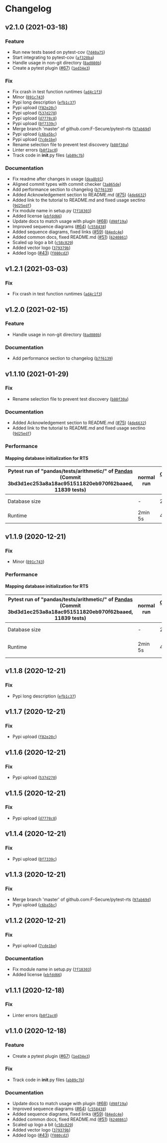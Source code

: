 # Changelog

<!--next-version-placeholder-->

## v2.1.0 (2021-03-18)
### Feature
* Run new tests based on pytest-cov ([`7d40a75`](https://github.com/F-Secure/pytest-rts/commit/7d40a752aa69b9d16fbd0927fd4ded626c1355be))
* Start integrating to pytest-cov ([`af328ba`](https://github.com/F-Secure/pytest-rts/commit/af328bac2c439ee2daed12a9f1a7c8d0d058355c))
* Handle usage in non-git directory ([`8ad080b`](https://github.com/F-Secure/pytest-rts/commit/8ad080be7eb31b96e1047a4aadabe9fe1a944085))
* Create a pytest plugin ([#67](https://github.com/F-Secure/pytest-rts/issues/67)) ([`1ed34e3`](https://github.com/F-Secure/pytest-rts/commit/1ed34e3f6591f627f93dbacad213236f08237258))

### Fix
* Fix crash in test function runtimes ([`ad4c1f3`](https://github.com/F-Secure/pytest-rts/commit/ad4c1f3820a72bf2b9cbc8583c94bba6d2b2dcc2))
* Minor ([`891c743`](https://github.com/F-Secure/pytest-rts/commit/891c743332cf7c5248f6ec1b28140c4381a72ef6))
* Pypi long description ([`efb1c37`](https://github.com/F-Secure/pytest-rts/commit/efb1c3734f4b04f1e2e3dd6d677957fbe2507a4c))
* Pypi upload ([`f82e20c`](https://github.com/F-Secure/pytest-rts/commit/f82e20c43ec2936531e7a661560e8e98f089f164))
* Pypi upload ([`537d270`](https://github.com/F-Secure/pytest-rts/commit/537d2706a599455e40e6836b4bd3a308ae36160b))
* Pypi upload ([`d7778c8`](https://github.com/F-Secure/pytest-rts/commit/d7778c8b23777411b288af2a739e0f3e3ab3b7e6))
* Pypi upload ([`0f7339c`](https://github.com/F-Secure/pytest-rts/commit/0f7339c54dee32595280b42b118f06145067c29f))
* Merge branch 'master' of github.com:F-Secure/pytest-rts ([`97ab69d`](https://github.com/F-Secure/pytest-rts/commit/97ab69de2ce6447b638978017ba74a3ab9db94c8))
* Pypi upload ([`c6ba5bc`](https://github.com/F-Secure/pytest-rts/commit/c6ba5bc66c4969ea9f432b275c209a26a7d2c2cf))
* Pypi upload ([`7cde1be`](https://github.com/F-Secure/pytest-rts/commit/7cde1be414b980ecb5fb45eac24d7696aacf0b28))
* Rename selection file to prevent test discovery ([`b80f30a`](https://github.com/F-Secure/pytest-rts/commit/b80f30a6e29060f1b9769d01ec61760a49d2f977))
* Linter errors ([`b0f2ac0`](https://github.com/F-Secure/pytest-rts/commit/b0f2ac04937d3a36ba9697001949fb9cc12946c9))
* Track code in __init__.py files ([`ab89c7b`](https://github.com/F-Secure/pytest-rts/commit/ab89c7b9eb98435c0ab00cf1a43393f907126743))

### Documentation
* Fix readme after changes in usage ([`dea8b91`](https://github.com/F-Secure/pytest-rts/commit/dea8b91925ee11d55b3fa266cd3b2081484511f1))
* Aligned commit types with commit checker ([`3a865de`](https://github.com/F-Secure/pytest-rts/commit/3a865de642a95ab029719cac1104beba2c0857f3))
* Add performance section to changelog ([`b7f6139`](https://github.com/F-Secure/pytest-rts/commit/b7f6139520350c6f3ff49c1d5451b7d2015c5b56))
* Added Acknowledgement section to README.md ([#75](https://github.com/F-Secure/pytest-rts/issues/75)) ([`4de6632`](https://github.com/F-Secure/pytest-rts/commit/4de663291fd8c388164259b830e4badcb13d98e8))
* Added link to the tutorial to README.md and fixed usage sectino ([`9d25edf`](https://github.com/F-Secure/pytest-rts/commit/9d25edf7c54c2e0b7743cc83c5c8e7e658c88118))
* Fix module name in setup.py ([`7f18303`](https://github.com/F-Secure/pytest-rts/commit/7f183036384bccd45fb93203a26a0ae3198b80e3))
* Added license ([`ebfdd66`](https://github.com/F-Secure/pytest-rts/commit/ebfdd6624606201976df03463248106cfdb5b964))
* Update docs to match usage with plugin ([#68](https://github.com/F-Secure/pytest-rts/issues/68)) ([`d98f19a`](https://github.com/F-Secure/pytest-rts/commit/d98f19aebff37b4a20946a5438bf11888a86b6b1))
* Improved sequence diagrams ([#64](https://github.com/F-Secure/pytest-rts/issues/64)) ([`c558438`](https://github.com/F-Secure/pytest-rts/commit/c5584386897f0c100ed5f26db0d5fd28bc2f76b7))
* Added sequence diagrams, fixed links ([#59](https://github.com/F-Secure/pytest-rts/issues/59)) ([`84edc4e`](https://github.com/F-Secure/pytest-rts/commit/84edc4e2f3e87e762114801c0f63ce2d155e6cf2))
* Added common docs, fixed README.md ([#51](https://github.com/F-Secure/pytest-rts/issues/51)) ([`6240861`](https://github.com/F-Secure/pytest-rts/commit/6240861f8da7ed1895940d1171ecc56067e9ea5c))
* Scaled up logo a bit ([`c58c829`](https://github.com/F-Secure/pytest-rts/commit/c58c8299e2b10d87db6f456cabe17dfc6d4bb955))
* Added vector logo ([`379379b`](https://github.com/F-Secure/pytest-rts/commit/379379bf4538f3cb74c9abab1c29892a1a03235f))
* Added logo ([#43](https://github.com/F-Secure/pytest-rts/issues/43)) ([`f080cd2`](https://github.com/F-Secure/pytest-rts/commit/f080cd2a1658ba7ee04b7b6e53b28339ffcc6db3))

## v1.2.1 (2021-03-03)
### Fix
* Fix crash in test function runtimes ([`ad4c1f3`](https://github.com/F-Secure/pytest-rts/commit/ad4c1f3820a72bf2b9cbc8583c94bba6d2b2dcc2))

## v1.2.0 (2021-02-15)
### Feature
* Handle usage in non-git directory ([`8ad080b`](https://github.com/F-Secure/pytest-rts/commit/8ad080be7eb31b96e1047a4aadabe9fe1a944085))

### Documentation
* Add performance section to changelog ([`b7f6139`](https://github.com/F-Secure/pytest-rts/commit/b7f6139520350c6f3ff49c1d5451b7d2015c5b56))

## v1.1.10 (2021-01-29)
### Fix
* Rename selection file to prevent test discovery ([`b80f30a`](https://github.com/F-Secure/pytest-rts/commit/b80f30a6e29060f1b9769d01ec61760a49d2f977))

### Documentation
* Added Acknowledgement section to README.md ([#75](https://github.com/F-Secure/pytest-rts/issues/75)) ([`4de6632`](https://github.com/F-Secure/pytest-rts/commit/4de663291fd8c388164259b830e4badcb13d98e8))
* Added link to the tutorial to README.md and fixed usage sectino ([`9d25edf`](https://github.com/F-Secure/pytest-rts/commit/9d25edf7c54c2e0b7743cc83c5c8e7e658c88118))

### Performance

#### Mapping database initialization for RTS

   | Pytest run of "pandas/tests/arithmetic/" of [Pandas](https://github.com/pandas-dev/pandas) (Commit 3bd3d1ec253a8a18ac951511820eb970f62baaed, 11839 tests)        | normal run | [Coverage.py](https://github.com/nedbat/coveragepy) "dynamic context" |  pytest-rts 1.1.10 |
   | ------------------- | ------------------| ----------------| -----------------| 
   | Database size       | -           | 2.8 MB         |  307 MB         |
   | Runtime | 2min 5s            | 4min 36s         |  5min 36s        |

## v1.1.9 (2020-12-21)
### Fix
* Minor ([`891c743`](https://github.com/F-Secure/pytest-rts/commit/891c743332cf7c5248f6ec1b28140c4381a72ef6))

### Performance

#### Mapping database initialization for RTS

   | Pytest run of "pandas/tests/arithmetic/" of [Pandas](https://github.com/pandas-dev/pandas) (Commit 3bd3d1ec253a8a18ac951511820eb970f62baaed, 11839 tests)        | normal run | [Coverage.py](https://github.com/nedbat/coveragepy) "dynamic context" | pytest-rts 1.1.9  |
   | ------------------- | ------------------| ----------------| -----------------| 
   | Database size       | -           | 2.8 MB         | 307 MB         | 
   | Runtime | 2min 5s            | 4min 36s         | 2h 24min 7s         |

## v1.1.8 (2020-12-21)
### Fix
* Pypi long description ([`efb1c37`](https://github.com/F-Secure/pytest-rts/commit/efb1c3734f4b04f1e2e3dd6d677957fbe2507a4c))

## v1.1.7 (2020-12-21)
### Fix
* Pypi upload ([`f82e20c`](https://github.com/F-Secure/pytest-rts/commit/f82e20c43ec2936531e7a661560e8e98f089f164))

## v1.1.6 (2020-12-21)
### Fix
* Pypi upload ([`537d270`](https://github.com/F-Secure/pytest-rts/commit/537d2706a599455e40e6836b4bd3a308ae36160b))

## v1.1.5 (2020-12-21)
### Fix
* Pypi upload ([`d7778c8`](https://github.com/F-Secure/pytest-rts/commit/d7778c8b23777411b288af2a739e0f3e3ab3b7e6))

## v1.1.4 (2020-12-21)
### Fix
* Pypi upload ([`0f7339c`](https://github.com/F-Secure/pytest-rts/commit/0f7339c54dee32595280b42b118f06145067c29f))

## v1.1.3 (2020-12-21)
### Fix
* Merge branch 'master' of github.com:F-Secure/pytest-rts ([`97ab69d`](https://github.com/F-Secure/pytest-rts/commit/97ab69de2ce6447b638978017ba74a3ab9db94c8))
* Pypi upload ([`c6ba5bc`](https://github.com/F-Secure/pytest-rts/commit/c6ba5bc66c4969ea9f432b275c209a26a7d2c2cf))

## v1.1.2 (2020-12-21)
### Fix
* Pypi upload ([`7cde1be`](https://github.com/F-Secure/pytest-rts/commit/7cde1be414b980ecb5fb45eac24d7696aacf0b28))

### Documentation
* Fix module name in setup.py ([`7f18303`](https://github.com/F-Secure/pytest-rts/commit/7f183036384bccd45fb93203a26a0ae3198b80e3))
* Added license ([`ebfdd66`](https://github.com/F-Secure/pytest-rts/commit/ebfdd6624606201976df03463248106cfdb5b964))

## v1.1.1 (2020-12-18)
### Fix
* Linter errors ([`b0f2ac0`](https://github.com/F-Secure/pytest-rts/commit/b0f2ac04937d3a36ba9697001949fb9cc12946c9))

## v1.1.0 (2020-12-18)
### Feature
* Create a pytest plugin ([#67](https://github.com/F-Secure/pytest-rts/issues/67)) ([`1ed34e3`](https://github.com/F-Secure/pytest-rts/commit/1ed34e3f6591f627f93dbacad213236f08237258))

### Fix
* Track code in __init__.py files ([`ab89c7b`](https://github.com/F-Secure/pytest-rts/commit/ab89c7b9eb98435c0ab00cf1a43393f907126743))

### Documentation
* Update docs to match usage with plugin ([#68](https://github.com/F-Secure/pytest-rts/issues/68)) ([`d98f19a`](https://github.com/F-Secure/pytest-rts/commit/d98f19aebff37b4a20946a5438bf11888a86b6b1))
* Improved sequence diagrams ([#64](https://github.com/F-Secure/pytest-rts/issues/64)) ([`c558438`](https://github.com/F-Secure/pytest-rts/commit/c5584386897f0c100ed5f26db0d5fd28bc2f76b7))
* Added sequence diagrams, fixed links ([#59](https://github.com/F-Secure/pytest-rts/issues/59)) ([`84edc4e`](https://github.com/F-Secure/pytest-rts/commit/84edc4e2f3e87e762114801c0f63ce2d155e6cf2))
* Added common docs, fixed README.md ([#51](https://github.com/F-Secure/pytest-rts/issues/51)) ([`6240861`](https://github.com/F-Secure/pytest-rts/commit/6240861f8da7ed1895940d1171ecc56067e9ea5c))
* Scaled up logo a bit ([`c58c829`](https://github.com/F-Secure/pytest-rts/commit/c58c8299e2b10d87db6f456cabe17dfc6d4bb955))
* Added vector logo ([`379379b`](https://github.com/F-Secure/pytest-rts/commit/379379bf4538f3cb74c9abab1c29892a1a03235f))
* Added logo ([#43](https://github.com/F-Secure/pytest-rts/issues/43)) ([`f080cd2`](https://github.com/F-Secure/pytest-rts/commit/f080cd2a1658ba7ee04b7b6e53b28339ffcc6db3))
